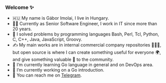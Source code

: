 ### Welcome ✨

- 🇭🇺 My name is Gábor Imolai, I live in Hungary.
- 👩‍💻 Currently as Senior Software Engineer, I work in IT since more than 20 years.
- 🤖 I solved problems by programming languages Bash, Perl, Tcl, Python, C, C++, Java, JavaScript, Groovy.
- ✍️ My main works are in internal commercial company repositories 🙈🙉🙊, but open source is where I can create something useful for everyone 🌍, and give something valuable 💎 to the community.
- 🌱 I’m currently learning Go language in general and on DevOps area.
- 🔭 I’m currently working on a Go introduction.
- 💬 You can reach me on [Telegram](https://t.me/imolaigabor).
